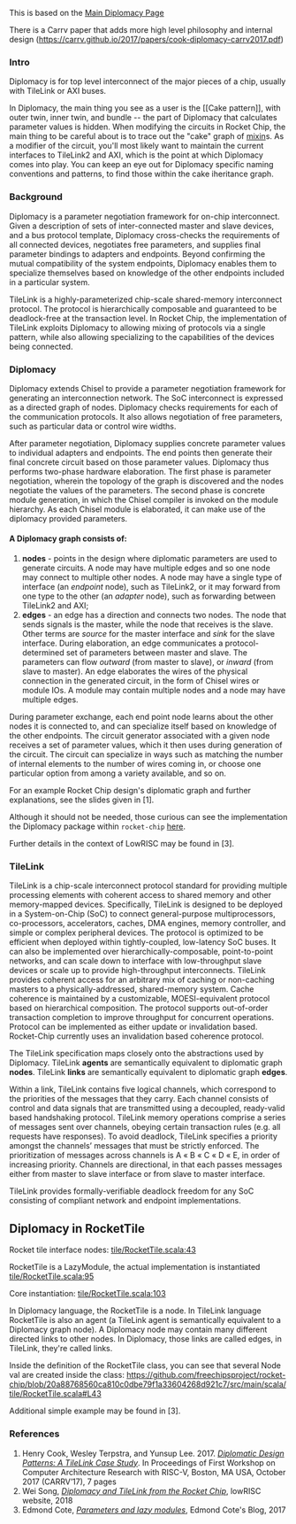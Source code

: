 
This is based on the [Main Diplomacy Page](http://www.lowrisc.org/docs/diplomacy/)

There is a Carrv paper that adds more high level philosophy and internal design (https://carrv.github.io/2017/papers/cook-diplomacy-carrv2017.pdf)

### Intro

Diplomacy is for top level interconnect of the major pieces of a chip, usually with TileLink or AXI buses.

In Diplomacy, the main thing you see as a user is the [[Cake pattern]], with outer twin, inner twin, and bundle -- the part of Diplomacy that calculates parameter values is hidden.  When modifying the circuits in Rocket Chip, the main thing to be careful about is to trace out the "cake" graph of [mixin](https://github.com/librecores/riscv-sodor/wiki/trait%2C-with%2C-Mixins)s.  As a modifier of the circuit, you'll most likely want to maintain the current interfaces to TileLink2 and AXI, which is the point at which Diplomacy comes into play.  You can keep an eye out for Diplomacy specific naming conventions and patterns, to find those within the cake iheritance graph.

### Background

Diplomacy is a parameter negotiation framework for on-chip interconnect.  Given a description of sets of inter-connected master and slave devices, and a bus protocol template, Diplomacy cross-checks the requirements of all connected devices, negotiates free parameters, and supplies final parameter bindings to adapters and endpoints.  Beyond confirming the mutual compatibility of the system endpoints, Diplomacy enables them to specialize themselves based on knowledge of the other endpoints included in a particular system.

TileLink is a highly-parameterized chip-scale shared-memory interconnect protocol.  The protocol is hierarchically composable and guaranteed to be deadlock-free at the transaction level. In Rocket Chip, the implementation of TileLink exploits Diplomacy to allowing mixing of protocols via a single pattern, while also allowing specializing to the capabilities of the devices being connected.

### Diplomacy

Diplomacy extends Chisel to provide a parameter negotiation framework for generating an interconnection network. The SoC interconnect is expressed as a directed graph of nodes.  Diplomacy checks requirements for each of the communication protocols.  It also allows negotiation of free parameters, such as particular data or control wire widths.

After parameter negotiation, Diplomacy supplies concrete parameter values to individual adapters and endpoints.  The end points then generate their final concrete circuit based on those parameter values.  Diplomacy thus performs two-phase hardware elaboration. The first phase is parameter negotiation, wherein the topology of the graph is discovered and the nodes negotiate the values of the parameters. The second phase is concrete module generation, in which the Chisel compiler is invoked on the module hierarchy. As each Chisel module is elaborated, it can make use of the diplomacy provided parameters.

#### A Diplomacy graph consists of:
1. **nodes** - points in the design where diplomatic parameters are used to generate circuits. A node may have multiple edges and so one node may connect to multiple other nodes.  A node may have a single type of interface (an *endpoint* node), such as TileLink2, or it may forward from one type to the other (an *adapter* node), such as forwarding between TileLink2 and AXI;
1. **edges** - an edge has a direction and connects two nodes.  The node that sends signals is the master, while the node that receives is the slave. Other terms are *source* for the master interface and *sink* for the slave interface. During elaboration, an edge communicates a protocol-determined set of parameters between master and slave. The parameters can flow *outward* (from master to slave), or *inward* (from slave to master).  An edge elaborates the wires of the physical connection in the generated circuit, in the form of Chisel wires or module IOs. A module may contain multiple nodes and a node may have multiple edges.

During parameter exchange, each end point node learns about the other nodes it is connected to, and can specialize itself based on knowledge of the other endpoints.  The circuit generator associated with a given node receives a set of parameter values, which it then uses during generation of the circuit.  The circuit can specialize in ways such as matching the number of internal elements to the number of wires coming in, or choose one particular option from among a variety available, and so on.

For an example Rocket Chip design's diplomatic graph and further explanations, see the slides given in [1].

Although it should not be needed, those curious can see the implementation the Diplomacy package within `rocket-chip` [here](https://github.com/freechipsproject/rocket-chip/blob/master/src/main/scala/diplomacy).

Further details in the context of LowRISC may be found in [3].

### TileLink

TileLink is a chip-scale interconnect protocol standard for providing multiple processing elements with coherent access to shared memory and other memory-mapped devices. Specifically, TileLink is designed to be deployed in a System-on-Chip (SoC) to connect general-purpose multiprocessors, co-processors, accelerators, caches, DMA engines, memory controller, and simple or complex peripheral devices. The protocol is optimized to be efficient when deployed within tightly-coupled, low-latency SoC buses. It can also be implemented over hierarchically-composable, point-to-point networks, and can scale down to interface with low-throughput slave devices or scale up to provide high-throughput interconnects. TileLink provides coherent access for an arbitrary mix of caching or non-caching masters to a physically-addressed, shared-memory
system. Cache coherence is maintained by a customizable, MOESI-equivalent protocol based on hierarchical composition. The protocol supports out-of-order transaction completion to improve throughput for concurrent operations. Protocol can be implemented as either update or invalidation based. Rocket-Chip currently uses an invalidation based coherence protocol.

The TileLink specification maps closely onto the abstractions used by Diplomacy. TileLink **agents** are semantically equivalent to diplomatic graph **nodes**. TileLink **links** are semantically equivalent to diplomatic graph **edges**.

Within a link, TileLink contains five logical channels, which correspond to the priorities of the messages that they carry. Each channel consists of control and data signals that are transmitted using a decoupled, ready-valid based handshaking protocol. TileLink memory operations comprise a series of messages sent over channels, obeying certain transaction rules (e.g. all requests have responses). To avoid deadlock, TileLink specifies a priority amongst the channels’ messages that must be strictly enforced. The prioritization of messages across channels is A « B « C « D « E, in order of increasing priority. Channels are directional, in that each passes messages either from master to slave interface or from slave to master interface.

TileLink provides formally-verifiable deadlock freedom for any SoC consisting of compliant network and endpoint implementations.

## Diplomacy in RocketTile

Rocket tile interface nodes: [tile/RocketTile.scala:43](https://github.com/freechipsproject/rocket-chip/blob/20a88768560ca810c0dbe79f1a33604268d921c7/src/main/scala/tile/RocketTile.scala#L43)

RocketTile is a LazyModule, the actual implementation is instantiated [tile/RocketTile.scala:95](https://github.com/freechipsproject/rocket-chip/blob/20a88768560ca810c0dbe79f1a33604268d921c7/src/main/scala/tile/RocketTile.scala#L95)

Core instantiation: [tile/RocketTile.scala:103](https://github.com/freechipsproject/rocket-chip/blob/20a88768560ca810c0dbe79f1a33604268d921c7/src/main/scala/tile/RocketTile.scala#L103)

In Diplomacy language, the RocketTile is a node.  In TileLink language RocketTile is also an agent (a TileLink agent is semantically equivalent to a Diplomacy graph node).  A Diplomacy node may contain many different directed links to other nodes.  In Diplomacy, those links are called edges, in TileLink, they're called links. 

Inside the definition of the RocketTile class, you can see that several Node val are created inside the class:
https://github.com/freechipsproject/rocket-chip/blob/20a88768560ca810c0dbe79f1a33604268d921c7/src/main/scala/tile/RocketTile.scala#L43

Additional simple example may be found in [3].

### References

1. Henry Cook, Wesley Terpstra, and Yunsup Lee. 2017. *[Diplomatic Design Patterns: A TileLink Case Study](https://carrv.github.io/2017/slides/cook-diplomacy-carrv2017-slides.pdf)*. In Proceedings of First Workshop on Computer Architecture Research with RISC-V, Boston, MA USA, October 2017 (CARRV’17), 7 pages
2. Wei Song, *[Diplomacy and TileLink from the Rocket Chip](http://www.lowrisc.org/docs/diplomacy/)*, lowRISC website, 2018
3. Edmond Cote, *[Parameters and lazy modules](http://blog.edmondcote.com/2017/04/parameters-and-lazy-modules.html)*, Edmond Cote's Blog, 2017
